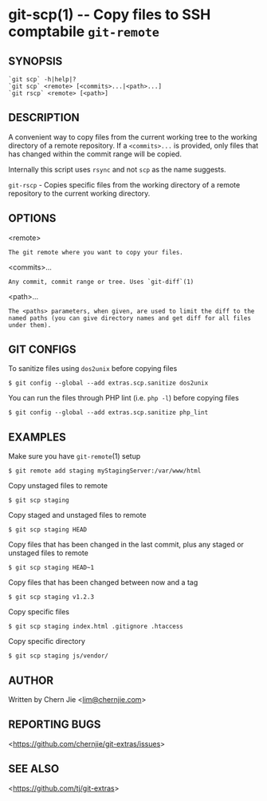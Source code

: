 git-scp(1) -- Copy files to SSH comptabile `git-remote`
=======================================================

## SYNOPSIS

    `git scp` -h|help|?
    `git scp` <remote> [<commits>...|<path>...]
    `git rscp` <remote> [<path>]

## DESCRIPTION

A convenient way to copy files from the current working tree to the working directory of a remote repository. If a `<commits>...` is provided, only files that has changed within the commit range will be copied.

Internally this script uses `rsync` and not `scp` as the name suggests. 

`git-rscp` - Copies specific files from the working directory of a remote repository to the current working directory.

## OPTIONS

  &lt;remote&gt;

    The git remote where you want to copy your files.

  &lt;commits&gt;...

    Any commit, commit range or tree. Uses `git-diff`(1)

  &lt;path&gt;...

    The <paths> parameters, when given, are used to limit the diff to the named paths (you can give directory names and get diff for all files under them).

## GIT CONFIGS

 To sanitize files using `dos2unix` before copying files

    $ git config --global --add extras.scp.sanitize dos2unix

 You can run the files through PHP lint (i.e. `php -l`) before copying files

    $ git config --global --add extras.scp.sanitize php_lint

## EXAMPLES

 Make sure you have `git-remote`(1) setup

    $ git remote add staging myStagingServer:/var/www/html

 Copy unstaged files to remote

    $ git scp staging

 Copy staged and unstaged files to remote

    $ git scp staging HEAD

 Copy files that has been changed in the last commit, plus any staged or unstaged files to remote

    $ git scp staging HEAD~1

 Copy files that has been changed between now and a tag

    $ git scp staging v1.2.3

 Copy specific files

    $ git scp staging index.html .gitignore .htaccess

 Copy specific directory

    $ git scp staging js/vendor/

## AUTHOR

Written by Chern Jie &lt;<lim@chernjie.com>&gt;

## REPORTING BUGS

&lt;<https://github.com/chernjie/git-extras/issues>&gt;

## SEE ALSO

&lt;<https://github.com/tj/git-extras>&gt;
